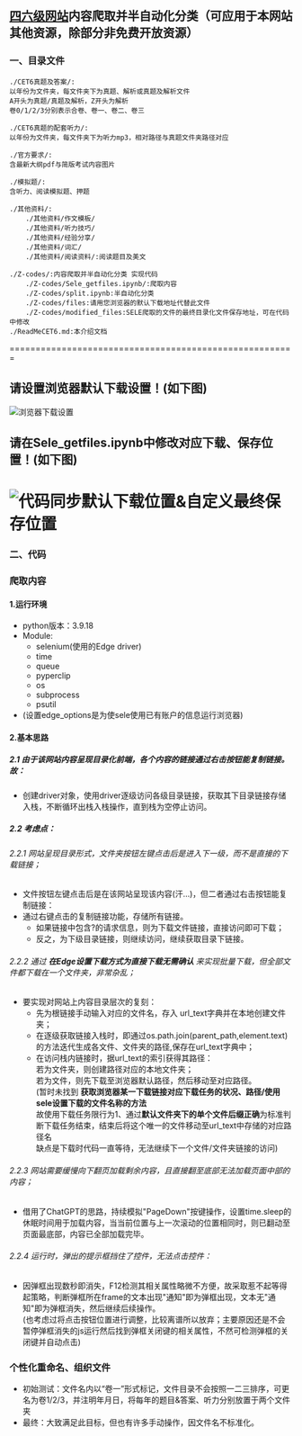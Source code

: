 ## [四六级网站](https://pan.uvooc.com/)内容爬取并半自动化分类（可应用于本网站其他资源，除部分非免费开放资源）

### 一、目录文件
```
./CET6真题及答案/:  
以年份为文件夹，每文件夹下为真题、解析或真题及解析文件  
A开头为真题/真题及解析，Z开头为解析
卷0/1/2/3分别表示合卷、卷一、卷二、卷三  

./CET6真题的配套听力/:  
以年份为文件夹，每文件夹下为听力mp3，相对路径与真题文件夹路径对应  

./官方要求/:  
含最新大纲pdf与简版考试内容图片

./模拟题/:
含听力、阅读模拟题、押题  

./其他资料/:
    ./其他资料/作文模板/
    ./其他资料/听力技巧/
    ./其他资料/经验分享/
    ./其他资料/词汇/
    ./其他资料/阅读资料/:阅读题目及美文

./Z-codes/:内容爬取并半自动化分类 实现代码
    ./Z-codes/Sele_getfiles.ipynb/:爬取内容
    ./Z-codes/split.ipynb:半自动化分类
    ./Z-codes/files:请用您浏览器的默认下载地址代替此文件
    ./Z-codes/modified_files:SELE爬取的文件的最终目录化文件保存地址，可在代码中修改
./ReadMeCET6.md:本介绍文档  
```  
  
=======================================================  
## **请设置浏览器默认下载设置！**(如下图)  

![浏览器下载设置](./Z-codes/img/浏览器下载设置.png "浏览器下载设置")  
## **请在Sele_getfiles.ipynb中修改对应下载、保存位置！**(如下图)  

![代码同步默认下载位置&自定义最终保存位置](./Z-codes/img/代码同步默认下载位置&自定义最终保存位置.png "代码同步默认下载位置&自定义最终保存位置.png")
=======================================================  

### 二、代码
### **爬取内容**
#### 1.运行环境

+ python版本：3.9.18  
+ Module:
   + selenium(使用的Edge driver)
   + time
   + queue
   + pyperclip
   + os
   + subprocess
   + psutil
+ (设置edge_options是为使sele使用已有账户的信息运行浏览器)
#### 2.基本思路
##### 2.1 由于该网站内容呈现目录化前端，各个内容的链接通过右击按钮能复制链接。故：  
+ 创建driver对象，使用driver逐级访问各级目录链接，获取其下目录链接存储入栈，不断循环出栈入栈操作，直到栈为空停止访问。
##### 2.2 考虑点：
###### 2.2.1  网站呈现目录形式，文件夹按钮左键点击后是进入下一级，而不是直接的下载链接；  
+ 文件按钮左键点击后是在该网站呈现该内容(汗...)，但二者通过右击按钮能复制链接：  
+ 通过右键点击的复制链接功能，存储所有链接。  
    - 如果链接中包含?的请求信息，则为下载文件链接，直接访问即可下载；
    - 反之，为下级目录链接，则继续访问，继续获取目录下链接。

###### 2.2.2 通过 **在Edge设置下载方式为直接下载无需确认** 来实现批量下载，但全部文件都下载在一个文件夹，非常杂乱；  
+ 要实现对网站上内容目录层次的复刻：  
     + 先为根链接手动输入对应的文件名，存入 url_text字典并在本地创建文件夹；
     + 在逐级获取链接入栈时，即通过os.path.join(parent_path,element.text)的方法迭代生成各文件、文件夹的路径,保存在url_text字典中；
     + 在访问栈内链接时，据url_text的索引获得其路径：  
        若为文件夹，则创建路径对应的本地文件夹；  
        若为文件，则先下载至浏览器默认路径，然后移动至对应路径。  
        (暂时未找到  **获取浏览器某一下载链接对应下载任务的状况、路径/使用sele设置下载的文件名称的方法**   
        故使用下载任务限行为1、通过**默认文件夹下的单个文件后缀正确**为标准判断下载任务结束，结束后将这个唯一的文件移动至url_text中存储的对应路径名  
        缺点是下载时代码一直等待，无法继续下一个文件/文件夹链接的访问)  

 
###### 2.2.3  网站需要缓慢向下翻页加载剩余内容，且直接翻至底部无法加载页面中部的内容；
+   借用了ChatGPT的思路，持续模拟"PageDown"按键操作，设置time.sleep的休眠时间用于加载内容，当当前位置与上一次滚动的位置相同时，则已翻动至页面最底部，内容已全部加载完毕。
###### 2.2.4 运行时，弹出的提示框挡住了控件，无法点击控件：
+ 因弹框出现数秒即消失，F12检测其相关属性略微不方便，故采取惹不起等得起策略，判断弹框所在frame的文本出现"通知"即为弹框出现，文本无"通知"即为弹框消失，然后继续后续操作。  
(也考虑过将点击按钮位置进行调整，比较离谱所以放弃；主要原因还是不会暂停弹框消失的js运行然后找到弹框关闭键的相关属性，不然可检测弹框的关闭键并自动点击)  


### **个性化重命名、组织文件**
+ 初始测试：文件名内以“卷一”形式标记，文件目录不会按照一二三排序，可更名为卷1/2/3，并注明年月日，将每年的题目&答案、听力分别放置于两个文件夹 
+ 最终：大致满足此目标，但也有许多手动操作，因文件名不标准化。


